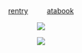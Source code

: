 


<div align="center">
  
[rentry](https://rentry.co/angelfallin)  󠀠󠀠 ㅤㅤ  [atabook](https://raincandy.atabook.org/)

</div>

<p align="center">
  <img src= "https://i.postimg.cc/jSbNwzfd/Untitled341-20251027121938.png">
</p>


<p align="center">
  <a href="https://github.com/kittinan/spotify-github-profile">
    <img src="https://spotify-github-profile.kittinanx.com/api/view?uid=31riqf3fmmfy6353kzizximkybjq&cover_image=true&theme=novatorem&show_offline=false&background_color=ffffff&interchange=false&profanity=false&bar_color=1d301c&bar_color_cover=false">
    
  </a>
</p>

